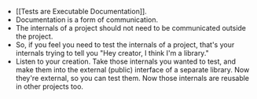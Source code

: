 - [[Tests are Executable Documentation]].
- Documentation is a form of communication.
- The internals of a project should not need to be communicated outside the project.
- So, if you feel you need to test the internals of a project, that's your internals trying to tell you "Hey creator, I think I'm a library."
- Listen to your creation. Take those internals you wanted to test, and make them into the external (public) interface of a separate library. Now they're external, so you can test them. Now those internals are reusable in other projects too.